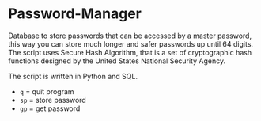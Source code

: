 # Password-Manager
Database to store passwords that can be accessed by a master password, this way you can store much longer and safer passwords up until 64 digits.
The script uses Secure Hash Algorithm, that is a set of cryptographic hash functions designed by the United States National Security Agency.

The script is written in Python and SQL.
- `q` = quit program
- `sp` = store password
- `gp` = get password
